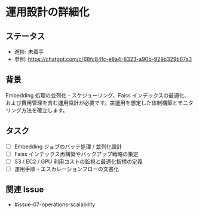 # 運用設計の詳細化

## ステータス
- 進捗: 未着手
- 参照: https://chatgpt.com/c/68fc84fc-e8a4-8323-a90b-929b329b67a3

## 背景
Embedding 処理の並列化・スケジューリング、Faiss インデックスの最適化、および費用管理を含む運用設計が必要です。実運用を想定した体制構築とモニタリング方法を確立します。

## タスク
- [ ] Embedding ジョブのバッチ処理 / 並列化設計
- [ ] Faiss インデックス再構築やバックアップ戦略の策定
- [ ] S3 / EC2 / GPU 利用コストの監視と最適化指標の定義
- [ ] 運用手順・エスカレーションフローの文書化

## 関連 Issue
- #issue-07-operations-scalability
